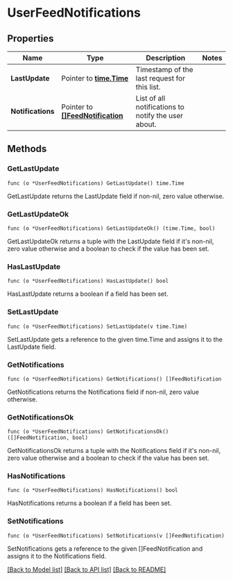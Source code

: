 # UserFeedNotifications

## Properties

Name | Type | Description | Notes
------------ | ------------- | ------------- | -------------
**LastUpdate** | Pointer to [**time.Time**](time.Time.md) | Timestamp of the last request for this list. | 
**Notifications** | Pointer to [**[]FeedNotification**](FeedNotification.md) | List of all notifications to notify the user about. | 

## Methods

### GetLastUpdate

`func (o *UserFeedNotifications) GetLastUpdate() time.Time`

GetLastUpdate returns the LastUpdate field if non-nil, zero value otherwise.

### GetLastUpdateOk

`func (o *UserFeedNotifications) GetLastUpdateOk() (time.Time, bool)`

GetLastUpdateOk returns a tuple with the LastUpdate field if it's non-nil, zero value otherwise
and a boolean to check if the value has been set.

### HasLastUpdate

`func (o *UserFeedNotifications) HasLastUpdate() bool`

HasLastUpdate returns a boolean if a field has been set.

### SetLastUpdate

`func (o *UserFeedNotifications) SetLastUpdate(v time.Time)`

SetLastUpdate gets a reference to the given time.Time and assigns it to the LastUpdate field.

### GetNotifications

`func (o *UserFeedNotifications) GetNotifications() []FeedNotification`

GetNotifications returns the Notifications field if non-nil, zero value otherwise.

### GetNotificationsOk

`func (o *UserFeedNotifications) GetNotificationsOk() ([]FeedNotification, bool)`

GetNotificationsOk returns a tuple with the Notifications field if it's non-nil, zero value otherwise
and a boolean to check if the value has been set.

### HasNotifications

`func (o *UserFeedNotifications) HasNotifications() bool`

HasNotifications returns a boolean if a field has been set.

### SetNotifications

`func (o *UserFeedNotifications) SetNotifications(v []FeedNotification)`

SetNotifications gets a reference to the given []FeedNotification and assigns it to the Notifications field.


[[Back to Model list]](../README.md#documentation-for-models) [[Back to API list]](../README.md#documentation-for-api-endpoints) [[Back to README]](../README.md)


